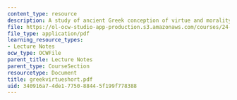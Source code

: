 ```yaml
---
content_type: resource
description: A study of ancient Greek conception of virtue and morality.
file: https://ol-ocw-studio-app-production.s3.amazonaws.com/courses/24-200-ancient-philosophy-fall-2004/340916a74de1775088445f199f778388_greekvirtueshort.pdf
file_type: application/pdf
learning_resource_types:
- Lecture Notes
ocw_type: OCWFile
parent_title: Lecture Notes
parent_type: CourseSection
resourcetype: Document
title: greekvirtueshort.pdf
uid: 340916a7-4de1-7750-8844-5f199f778388
---
```

